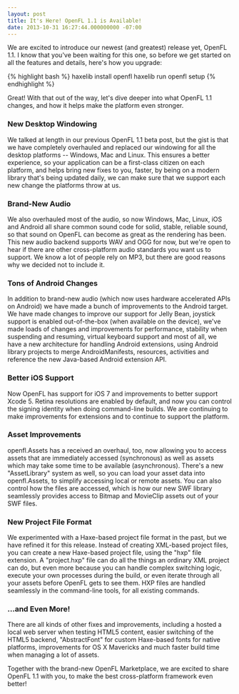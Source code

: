 ```yaml
---
layout: post
title: It's Here! OpenFL 1.1 is Available!
date: 2013-10-31 16:27:44.000000000 -07:00
---
```

We are excited to introduce our newest (and greatest) release yet, OpenFL 1.1. I know that you've been waiting for this one, so before we get started on all the features and details, here's how you upgrade:

{% highlight bash %}
haxelib install openfl
haxelib run openfl setup
{% endhighlight %}

Great! With that out of the way, let's dive deeper into what OpenFL 1.1 changes, and how it helps make the platform even stronger.<!--more--><a id="more-235"></a>
<h3>New Desktop Windowing</h3>
We talked at length in our previous OpenFL 1.1 beta post, but the gist is that we have completely overhauled and replaced our windowing for all the desktop platforms -- Windows, Mac and Linux. This ensures a better experience, so your application can be a first-class citizen on each platform, and helps bring new fixes to you, faster, by being on a modern library that's being updated daily, we can make sure that we support each new change the platforms throw at us.
<h3>Brand-New Audio</h3>
We also overhauled most of the audio, so now Windows, Mac, Linux, iOS and Android all share common sound code for solid, stable, reliable sound, so that sound on OpenFL can become as great as the rendering has been. This new audio backend supports WAV and OGG for now, but we're open to hear if there are other cross-platform audio standards you want us to support. We know a lot of people rely on MP3, but there are good reasons why we decided not to include it.
<h3>Tons of Android Changes</h3>
In addition to brand-new audio (which now uses hardware accelerated APIs on Android) we have made a bunch of improvements to the Android target. We have made changes to improve our support for Jelly Bean, joystick support is enabled out-of-the-box (when available on the device), we've made loads of changes and improvements for performance, stability when suspending and resuming, virtual keyboard support and most of all, we have a new architecture for handling Android extensions, using Android library projects to merge AndroidManifests, resources, activities and reference the new Java-based Android extension API.
<h3>Better iOS Support</h3>
Now OpenFL has support for iOS 7 and improvements to better support Xcode 5. Retina resolutions are enabled by default, and now you can control the signing identity when doing command-line builds. We are continuing to make improvements for extensions and to continue to support the platform.
<h3>Asset Improvements</h3>
openfl.Assets has a received an overhaul, too, now allowing you to access assets that are immediately accessed (synchronous) as well as assets which may take some time to be available (asynchronous). There's a new "AssetLibrary" system as well, so you can load your asset data into openfl.Assets, to simplify accessing local or remote assets. You can also control how the files are accessed, which is how our new SWF library seamlessly provides access to Bitmap and MovieClip assets out of your SWF files.
<h3>New Project File Format</h3>
We experimented with a Haxe-based project file format in the past, but we have refined it for this release. Instead of creating XML-based project files, you can create a new Haxe-based project file, using the "hxp" file extension. A "project.hxp" file can do all the things an ordinary XML project can do, but even more because you can handle complex switching logic, execute your own processes during the build, or even iterate through all your assets before OpenFL gets to see them. HXP files are handled seamlessly in the command-line tools, for all existing commands.
<h3>...and Even More!</h3>
There are all kinds of other fixes and improvements, including a hosted a local web server when testing HTML5 content, easier switching of the HTML5 backend, "AbstractFont" for custom Haxe-based fonts for native platforms, improvements for OS X Mavericks and much faster build time when managing a lot of assets.

Together with the brand-new OpenFL Marketplace, we are excited to share OpenFL 1.1 with you, to make the best cross-platform framework even better!
